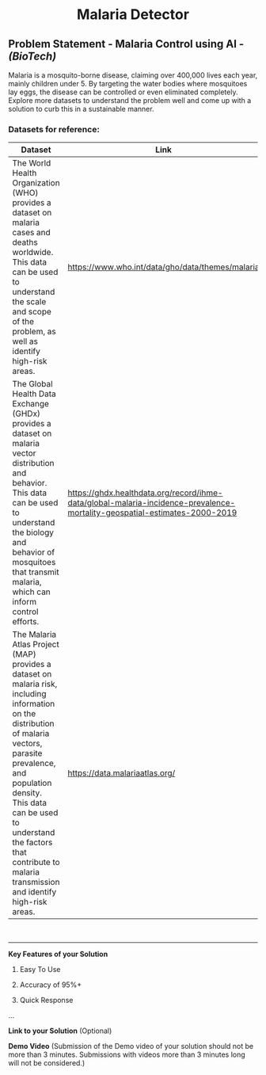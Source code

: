 <h1 align="center">Malaria Detector</h1>

## Problem Statement - Malaria Control using AI - *(BioTech)* ##
Malaria is a mosquito-borne disease, claiming over 400,000 lives each year, mainly children under 5. By targeting the water bodies where mosquitoes lay eggs, the disease can be controlled or even eliminated completely. Explore more datasets to understand the problem well and come up with a solution to curb this in a sustainable manner.

### Datasets for reference: ###

Dataset  | Link
---------- | ----------
The World Health Organization (WHO) provides a dataset on malaria cases and deaths worldwide. This data can be used to understand the scale and scope of the problem, as well as identify high-risk areas.  | https://www.who.int/data/gho/data/themes/malaria
The Global Health Data Exchange (GHDx) provides a dataset on malaria vector distribution and behavior. This data can be used to understand the biology and behavior of mosquitoes that transmit malaria, which can inform control efforts.  | https://ghdx.healthdata.org/record/ihme-data/global-malaria-incidence-prevalence-mortality-geospatial-estimates-2000-2019 
The Malaria Atlas Project (MAP) provides a dataset on malaria risk, including information on the distribution of malaria vectors, parasite prevalence, and population density. This data can be used to understand the factors that contribute to malaria transmission and identify high-risk areas. | https://data.malariaatlas.org/ 

<br>
<hr>


**Key Features of your Solution**

1. Easy To Use

2. Accuracy of 95%+

3. Quick Response

...


**Link to your Solution** (Optional)

**Demo Video** (Submission of the Demo video of your solution should not be more than 3 minutes. Submissions with videos more than 3 minutes long will not be considered.)
